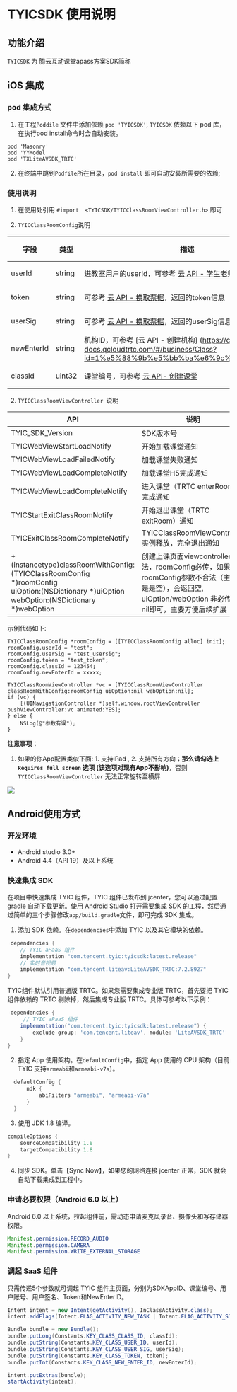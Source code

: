 # TYICSDK 使用说明

## 功能介绍

`TYICSDK` 为 腾云互动课堂apass方案SDK简称

## iOS 集成

### pod 集成方式

1. 在工程`Poddile` 文件中添加依赖 `pod 'TYICSDK'`, `TYICSDK` 依赖以下 pod 库，在执行pod install命令时会自动安装。

```
pod 'Masonry'
pod 'YYModel'
pod 'TXLiteAVSDK_TRTC'
```

2.  在终端中跳到`Podfile`所在目录，`pod install` 即可自动安装所需要的依赖;


### 使用说明

1. 在使用处引用 `#import  <TYICSDK/TYICClassRoomViewController.h>` 即可

2. `TYICClassRoomConfig`说明

| 字段 | 类型 | 描述 | 必传 | 
| ---- | ---- | ---- | ---- |
| userId |  string |  进教室用户的userId，可参考 [云 API - 学生老师注册](https://classroom-docs.qcloudtrtc.com/#/business/Class?id=3%e5%ad%a6%e7%94%9f%e8%80%81%e5%b8%88%e6%b3%a8%e5%86%8c) | 必传 |
| token | string | 可参考 [云 API - 换取票据](https://classroom-docs.qcloudtrtc.com/#/business/Class?id=4-%e6%8d%a2%e5%8f%96%e7%a5%a8%e6%8d%ae)，返回的token信息 | 必传 |
| userSig | string | 可参考 [云 API - 换取票据](https://classroom-docs.qcloudtrtc.com/#/business/Class?id=4-%e6%8d%a2%e5%8f%96%e7%a5%a8%e6%8d%ae)，返回的userSig信息 | 必传 |
| newEnterId | string | 机构ID，可参考 [云 API - 创建机构] (https://classroom-docs.qcloudtrtc.com/#/business/Class?id=1%e5%88%9b%e5%bb%ba%e6%9c%ba%e6%9e%84) | 必传 |
| classId | uint32 | 课堂编号，可参考 [云 API- 创建课堂](https://classroom-docs.qcloudtrtc.com/#/business/Class?id=12-%e5%88%9b%e5%bb%ba%e8%af%be%e5%a0%82)| 必传 | 

2. `TYICClassRoomViewController `说明

| API | 说明 | 
| --- | ---- | 
| TYIC_SDK_Version | SDK版本号 | 
| TYICWebViewStartLoadNotify | 开始加载课堂通知 |
| TYICWebViewLoadFailedNotify | 加载课堂失败通知 |
| TYICWebViewLoadCompleteNotify | 加载课堂H5完成通知 |
| TYICWebViewLoadCompleteNotify | 进入课堂（TRTC enterRoom）完成通知 |
| TYICStartExitClassRoomNotify | 开始退出课堂（TRTC exitRoom）通知 |
| TYICExitClassRoomCompleteNotify | TYICClassRoomViewController实例释放，完全退出通知 |
|  + (instancetype)classRoomWithConfig:(TYICClassRoomConfig *)roomConfig <br>uiOption:(NSDictionary *)uiOption <br>webOption:(NSDictionary *)webOption | 创建上课页面viewcontroller方法，roomConfig必传，如果roomConfig参数不合法（主要是是空），会返回空, uiOption/webOption 非必传填nil即可，主要方便后续扩展 |

示例代码如下:

```
TYICClassRoomConfig *roomConfig = [[TYICClassRoomConfig alloc] init];
roomConfig.userId = "test";
roomConfig.userSig = "test_usersig";
roomConfig.token = "test_token";
roomConfig.classId = 123454;
roomConfig.newEnterId = xxxxx;
            
TYICClassRoomViewController *vc = [TYICClassRoomViewController classRoomWithConfig:roomConfig uiOption:nil webOption:nil];
if (vc) {
	[(UINavigationController *)self.window.rootViewController pushViewController:vc animated:YES];
} else {
	NSLog(@"参数有误");
}
```

**注意事项**：
1. 如果的你App配置类似下面: 1. 支持iPad ,  2. 支持所有方向；**那么请勾选上 `Requires full screen` 选项 (该选项对现有App不影响)**，否则 ` TYICClassRoomViewController ` 无法正常旋转至横屏

![](https://main.qcloudimg.com/raw/26926026e4a4ed5d565ede21258a47ab.png)



## Android使用方式

### 开发环境
* Android studio 3.0+
* Android 4.4（API 19）及以上系统

### 快速集成 SDK
在项目中快速集成 TYIC 组件，TYIC 组件已发布到 jcenter，您可以通过配置 gradle 自动下载更新。使用 Android Studio 打开需要集成 SDK 的工程，然后通过简单的三个步骤修改`app/build.gradle`文件，即可完成 SDK 集成。

1. 添加 SDK 依赖。在`dependencies`中添加 TYIC 以及其它模块的依赖。

```groovy
 dependencies {
    // TYIC aPaaS 组件
    implementation "com.tencent.tyic:tyicsdk:latest.release"
    // 实时音视频
    implementation "com.tencent.liteav:LiteAVSDK_TRTC:7.2.8927"
}
```

TYIC组件默认引用普通版 TRTC。如果您需要集成专业版 TRTC，首先要把 TYIC 组件依赖的 TRTC 剔除掉，然后集成专业版 TRTC。具体可参考以下示例：

```groovy
 dependencies {
     // TYIC aPaaS 组件
    implementation("com.tencent.tyic:tyicsdk:latest.release") {
        exclude group: 'com.tencent.liteav', module: 'LiteAVSDK_TRTC'
    }
}
```

2. 指定 App 使用架构。在`defaultConfig`中，指定 App 使用的 CPU 架构（目前 TYIC 支持`armeabi`和`armeabi-v7a`）。

```groovy
  defaultConfig {
      ndk {
          abiFilters "armeabi", "armeabi-v7a"
      }
  }
```

3. 使用 JDK 1.8 编译。

```groovy
compileOptions {
    sourceCompatibility 1.8
    targetCompatibility 1.8
}
```

4. 同步 SDK。单击【Sync Now】，如果您的网络连接 jcenter 正常，SDK 就会自动下载集成到工程中。

### 申请必要权限（Android 6.0 以上）
Android 6.0 以上系统，拉起组件前，需动态申请麦克风录音、摄像头和写存储器权限。

```java
Manifest.permission.RECORD_AUDIO
Manifest.permission.CAMERA
Manifest.permission.WRITE_EXTERNAL_STORAGE
```

### 调起 SaaS 组件
只需传递5个参数就可调起 TYIC 组件主页面，分别为SDKAppID、课堂编号、用户账号、用户签名、Token和NewEnterID。

```java
Intent intent = new Intent(getActivity(), InClassActivity.class);
intent.addFlags(Intent.FLAG_ACTIVITY_NEW_TASK | Intent.FLAG_ACTIVITY_SINGLE_TOP);

Bundle bundle = new Bundle();
bundle.putLong(Constants.KEY_CLASS_CLASS_ID, classId);
bundle.putString(Constants.KEY_CLASS_USER_ID, userId);
bundle.putString(Constants.KEY_CLASS_USER_SIG, userSig);
bundle.putString(Constants.KEY_CLASS_TOKEN, token);
bundle.putInt(Constants.KEY_CLASS_NEW_ENTER_ID, newEnterId);

intent.putExtras(bundle);
startActivity(intent);
```

